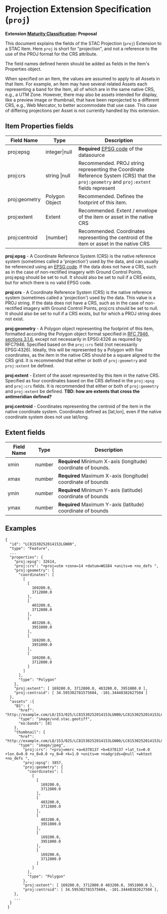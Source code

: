 # Projection Extension Specification (`proj`)

**Extension [Maturity Classification](../README.md#extension-maturity): Proposal**

This document explains the fields of the STAC Projection (`proj`) Extension to a STAC Item. Here `proj` is short
for "projection", and not a reference to the use of the PROJ format for the CRS attribute.

The field names defined herein should be added as fields in the Item's Properties object. 

When specified on an Item, the values are assumed to apply to all Assets in that Item.  For example, an Item may have several related Assets each representing a band for the Item, all of which are in the same native CRS, e.g., a UTM Zone.  However, there may also be assets intended for display, like a preview image or thumbnail, that have been reprojected to a different CRS, e.g., Web Mercator, to better accommodate that use case.  This case of differing projections per Asset is not currently handled by this extension.

## Item Properties fields

| Field Name       | Type                     | Description |
| ---------------- | ------------------------ | ----------- |
| proj:epsg        | integer\|null  | **Required** [EPSG code](http://www.epsg-registry.org/) of the datasource |
| proj:crs         | string \|null  | Recommended. PROJ string representing the Coordinate Reference System (CRS) that the `proj:geometry` and `proj:extent` fields represent |
| proj:geometry    | Polygon Object | Recommended. Defines the footprint of this item. |
| proj:extent      | Extent       | Recommended. Extent / envelope of the item or asset in the native CRS |
| proj:centroid    | [number]       | Recommended. Coordinates representing the centroid of the item or asset in the native CRS |

**proj:epsg** - A Coordinate Reference System (CRS) is the native reference system (sometimes called a
'projection') used by the data, and can usually be referenced using an [EPSG code](http://epsg.io).
If the data does not have a CRS, such as in the case of non-rectified imagery with Ground Control
Points, proj:epsg should be set to null. It should also be set to null if a CRS exists, but for which
there is no valid EPSG code.

**proj:crs** - A Coordinate Reference System (CRS) is the native reference system (sometimes called a
'projection') used by the data. This value is a PROJ string.
If the data does not have a CRS, such as in the case of non-rectified imagery with Ground Control
Points, proj:crs should be set to null. It should also be set to null if a CRS exists, but for which
a PROJ string does not exist.

**proj:geometry** - A Polygon object representing the footprint of this item, formatted according the Polygon object format specified in [RFC 7946, sections 3.1.6](https://tools.ietf.org/html/rfc7946), except not necessarily in EPSG:4326 as required by RFC7946.  Specified based on the `proj:crs` field (not necessarily EPSG:4326). Ideally, this will be represented by a Polygon with five coordinates, as the item in the native CRS should be a square aligned to the CRS grid.  It is recommended that either or both of `proj:geometry` and `proj:extent` be defined.

**proj:extent** - Extent of the asset represented by this item in the native CRS. Specified as four coordinates based on the CRS defined in the `proj:epsg` and `proj:crs` fields. It is recommended that either or both of `proj:geometry` and `proj:extent` be defined. **TBD: how are extents that cross the antimeridian defined?**

**proj:centroid** - Coordinates representing the centroid of the item in the native coordinate system.  Coordinates defined as \[lat,lon], even if the native coordinate system does not use lat/long.

## Extent fields

| Field Name       | Type                     | Description |
| ---------------- | ------------------------ | ----------- |
| xmin       | number | **Required** Minimum X-axis (longitude) coordinate of bounds. |
| xmax       | number | **Required** Maximum X-axis (longitude) coordinate of bounds |
| ymin       | number | **Required** Minimum Y-axis (latitude) coordinate of bounds |
| ymax       | number | **Required** Maximum Y-axis (latitude) coordinate of bounds |

## Examples

```
{
  "id": "LC81530252014153LGN00",
  "type": "Feature",
  ...
  "properties": {
    "proj:epsg": 32614,
    "proj:crs": "+proj=utm +zone=14 +datum=WGS84 +units=m +no_defs ",
    "proj:geometry": {
      "coordinates": [
        [
          [
            169200.0,
            3712800.0
          ],
          [
            403200.0,
            3712800.0
          ],
          [
            403200.0,
            3951000.0
          ],
          [
            169200.0,
            3951000.0
          ],
          [
            169200.0,
            3712800.0
          ]
        ]
      ],
      "type": "Polygon"
    },
    "proj:extent": [ 169200.0, 3712800.0, 403200.0, 3951000.0 ],
    "proj:centroid": [ 34.595302781575604, -101.34448382627504 ]
  },
  "assets" :{
    "B1": {
      "href": "http://example.com/L8/153/025/LC81530252014153LGN00/LC81530252014153LGN00_B1.TIF",
      "type": "image/vnd.stac.geotiff",
      "eo:bands": [0]
    },
    "thumbnail": {
      "href": "http://example.com/L8/153/025/LC81530252014153LGN00/LC81530252014153LGN00_thumbnail.jpg",
      "type": "image/jpeg",
        "proj:crs": "+proj=merc +a=6378137 +b=6378137 +lat_ts=0.0 +lon_0=0.0 +x_0=0.0 +y_0=0 +k=1.0 +units=m +nadgrids=@null +wktext +no_defs ",
        "proj:epsg": 3857,
        "proj:geometry": {
          "coordinates": [
            [
              [
                169200.0,
                3712800.0
              ],
              [
                403200.0,
                3712800.0
              ],
              [
                403200.0,
                3951000.0
              ],
              [
                169200.0,
                3951000.0
              ],
              [
                169200.0,
                3712800.0
              ]
            ]
          ],
          "type": "Polygon"
        },
        "proj:extent": [ 169200.0, 3712800.0 403200.0, 3951000.0 ],
        "proj:centroid": [ 34.595302781575604, -101.34448382627504 ],
    },
    ...
  }
 }
```
